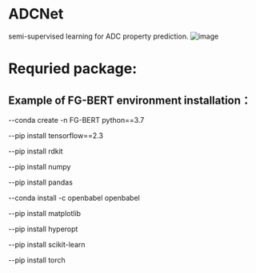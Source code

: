 # ADCNet
semi-supervised learning for ADC property prediction.
![image](https://github.com/idrugLab/ADCNet/blob/main/Fig1_ADCNet.tif)

# Requried package: 

## Example of FG-BERT environment installation：
--conda create -n FG-BERT python==3.7

--pip install tensorflow==2.3

--pip install rdkit

--pip install numpy

--pip install pandas

--conda install -c openbabel openbabel

--pip install matplotlib

--pip install hyperopt

--pip install scikit-learn

--pip install torch

